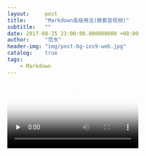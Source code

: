 ```yaml
---
layout:     post
title:      "Markdown高级用法(嵌套音视频)"
subtitle:   ""
date: 2017-08-25 23:00:00.000000000 +08:00
author:     "范东"
header-img: "img/post-bg-ios9-web.jpg"
catalog:    true
tags:
    - Markdown
---
```


<video id="video" controls="" preload="none" poster="http://om2bks7xs.bkt.clouddn.com/2017-08-25-Markdown-Advance-Video.png">
      <source id="m4v" src="http://om2bks7xs.bkt.clouddn.com/2017-08-25-Markdown-Advance-Video.mp4" type="video/mp4">
      </video>